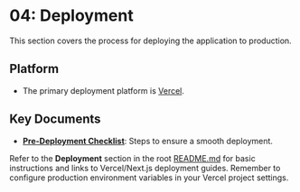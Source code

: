 # 04: Deployment

This section covers the process for deploying the application to production.

## Platform

-   The primary deployment platform is [Vercel](https://vercel.com/).

## Key Documents

-   **[Pre-Deployment Checklist](./pre-deployment.md)**: Steps to ensure a smooth deployment.

Refer to the **Deployment** section in the root [README.md](../../README.md) for basic instructions and links to Vercel/Next.js deployment guides. Remember to configure production environment variables in your Vercel project settings.